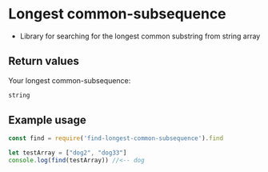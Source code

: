 # Longest common-subsequence

- Library for searching for the longest common substring from string array

## Return values
Your longest common-subsequence:
```javascript
string
```
## Example usage

```javascript
const find = require('find-longest-common-subsequence').find

let testArray = ["dog2", "dog33"]
console.log(find(testArray)) //<-- dog
```

